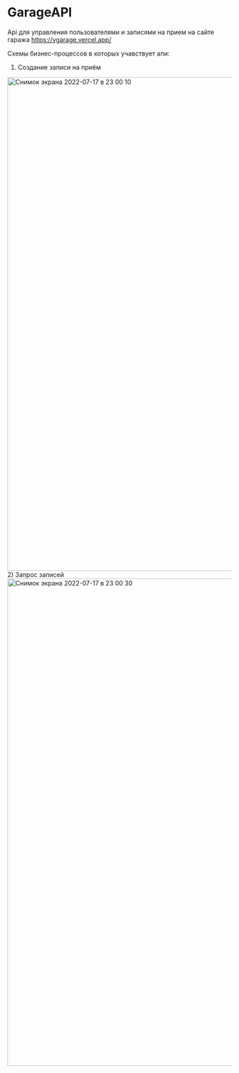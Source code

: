 # GarageAPI
Api для управления пользователями и записями на прием на сайте гаража https://vgarage.vercel.app/

Схемы бизнес-процессов в которых учавствует апи:
1) Создание записи на приём
<img width="1110" alt="Снимок экрана 2022-07-17 в 23 00 10" src="https://user-images.githubusercontent.com/56834210/179422813-0e053be4-d8cd-460c-a54b-2703e09ebf4b.png">
2) Запрос записей
<img width="1096" alt="Снимок экрана 2022-07-17 в 23 00 30" src="https://user-images.githubusercontent.com/56834210/179422825-29c57585-8fdf-4802-a5c8-aefc3a3911e7.png">
